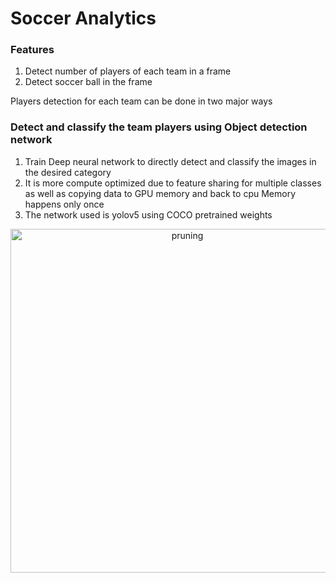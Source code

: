 # Soccer Analytics

### Features
1) Detect number of players of each team in a frame
2) Detect soccer ball in the frame

Players detection for each team can be done in two major ways

### Detect and classify the team players using Object detection network 

1) Train Deep neural network to directly detect and classify the images in the desired category
2) It is more compute optimized due to feature sharing for multiple classes as well as copying data to GPU memory and back to cpu Memory happens only once
3) The network used is yolov5 using COCO pretrained weights
  <p align="center">
    <img src="https://user-images.githubusercontent.com/22799415/114357001-80d53c00-9b71-11eb-9ad1-2bdbc69f97d3.gif" alt="pruning",img width="550" />
  </p>
    <p align="center">

